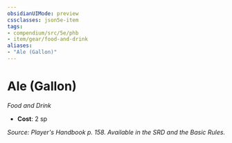 ```yaml
---
obsidianUIMode: preview
cssclasses: json5e-item
tags:
- compendium/src/5e/phb
- item/gear/food-and-drink
aliases: 
- "Ale (Gallon)"
---
```

# Ale (Gallon)
*Food and Drink*  

- **Cost**: 2 sp

*Source: Player's Handbook p. 158. Available in the SRD and the Basic Rules.*